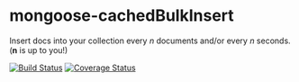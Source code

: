 # mongoose-cachedBulkInsert
Insert docs into your collection every *n* documents and/or every *n* seconds. (**n** is up to you!)

[![Build Status](https://travis-ci.org/lineus/mongoose-cachedBulkInsert.svg?branch=master)](https://travis-ci.org/lineus/mongoose-cachedBulkInsert)
[![Coverage Status](https://coveralls.io/repos/github/lineus/mongoose-cachedBulkInsert/badge.svg?branch=master)](https://coveralls.io/github/lineus/mongoose-cachedBulkInsert?branch=master)